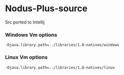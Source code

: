 # Nodus-Plus-source
Src ported to Intellij

### Windows Vm options
`-Djava.library.path=../libraries/1.8-natives/windows`

### Linux Vm options
`-Djava.library.path=../libraries/1.8-natives/linux`

